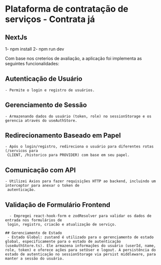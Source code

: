 # Plataforma de contratação de serviços - Contrata já

## NextJs 

1- npm install
2- npm run dev

Com base nos creterios de avaliação, a aplicação foi implementa as seguintes funcionalidades:

   ## Autenticação de Usuário
    - Permite o login e registro de usuários.
   
   ## Gerenciamento de Sessão
    - Armazenando dados do usuário (token, role) no sessionStorage e os gerencia através do useAuthStore.  

   ## Redirecionamento Baseado em Papel
    - Após o login/registro, redireciona o usuário para diferentes rotas (/servicos para      
     CLIENT, /historico para PROVIDER) com base em seu papel.
   
   ## Comunicação com API
    - Utilizei Axios para fazer requisições HTTP ao backend, incluindo um interceptor para anexar o token de
     autenticação.
     
   
   ## Validação de Formulário Frontend
      - Empregei react-hook-form e zodResolver para validar os dados de entrada nos formulários de
     login, registro, criacão e atualização de serviço.

    ## Gerenciamento de Estado
     - Estado Global: zustand é utilizado para o gerenciamento de estado global, especificamente para o estado de autenticação (useAuthStore.ts). Ele armazena informações do usuário (userId, name, role, token) e oferece ações para setUser e logout. A persistência do estado de autenticação no sessionStorage via persist middleware, para manter a sessão do usuário.


